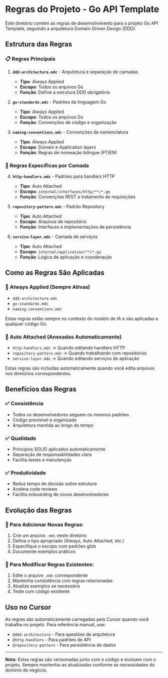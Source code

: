 # Regras do Projeto - Go API Template

Este diretório contém as regras de desenvolvimento para o projeto Go API Template, seguindo a arquitetura Domain-Driven Design (DDD).

## Estrutura das Regras

### 📋 Regras Principais

1. **`ddd-architecture.mdc`** - Arquitetura e separação de camadas
   - **Tipo**: Always Applied
   - **Escopo**: Todos os arquivos Go
   - **Função**: Define a estrutura DDD obrigatória

2. **`go-standards.mdc`** - Padrões da linguagem Go
   - **Tipo**: Always Applied
   - **Escopo**: Todos os arquivos Go
   - **Função**: Convenções de código e organização

3. **`naming-conventions.mdc`** - Convenções de nomenclatura
   - **Tipo**: Always Applied
   - **Escopo**: Domain e Application layers
   - **Função**: Regras de nomeação bilíngue (PT/EN)

### 🎯 Regras Específicas por Camada

4. **`http-handlers.mdc`** - Padrões para handlers HTTP
   - **Tipo**: Auto Attached
   - **Escopo**: `internal/interfaces/http/**/*.go`
   - **Função**: Convenções REST e tratamento de requisições

5. **`repository-pattern.mdc`** - Padrão Repository
   - **Tipo**: Auto Attached
   - **Escopo**: Arquivos de repositório
   - **Função**: Interfaces e implementações de persistência

6. **`service-layer.mdc`** - Camada de serviços
   - **Tipo**: Auto Attached
   - **Escopo**: `internal/application/**/*.go`
   - **Função**: Lógica de aplicação e coordenação

## Como as Regras São Aplicadas

### 🔄 Always Applied (Sempre Ativas)
- `ddd-architecture.mdc`
- `go-standards.mdc`
- `naming-conventions.mdc`

Estas regras estão sempre no contexto do modelo de IA e são aplicadas a qualquer código Go.

### 📎 Auto Attached (Anexadas Automaticamente)
- `http-handlers.mdc` → Quando editando handlers HTTP
- `repository-pattern.mdc` → Quando trabalhando com repositórios
- `service-layer.mdc` → Quando editando serviços de aplicação

Estas regras são incluídas automaticamente quando você edita arquivos nos diretórios correspondentes.

## Benefícios das Regras

### ✅ Consistência
- Todos os desenvolvedores seguem os mesmos padrões
- Código previsível e organizado
- Arquitetura mantida ao longo do tempo

### ✅ Qualidade
- Princípios SOLID aplicados automaticamente
- Separação de responsabilidades clara
- Facilita testes e manutenção

### ✅ Produtividade
- Reduz tempo de decisão sobre estrutura
- Acelera code reviews
- Facilita onboarding de novos desenvolvedores

## Evolução das Regras

### 📝 Para Adicionar Novas Regras:
1. Crie um arquivo `.mdc` neste diretório
2. Defina o tipo apropriado (Always, Auto Attached, etc.)
3. Especifique o escopo com padrões glob
4. Documente exemplos práticos

### 🔄 Para Modificar Regras Existentes:
1. Edite o arquivo `.mdc` correspondente
2. Mantenha consistência com regras relacionadas
3. Atualize exemplos se necessário
4. Teste com código existente

## Uso no Cursor

As regras são automaticamente carregadas pelo Cursor quando você trabalha no projeto. Para referência manual, use:
- `@ddd-architecture` - Para questões de arquitetura
- `@http-handlers` - Para padrões de API
- `@repository-pattern` - Para persistência de dados

---

**Nota**: Estas regras são versionadas junto com o código e evoluem com o projeto. Sempre mantenha-as atualizadas conforme as necessidades do domínio de negócio. 